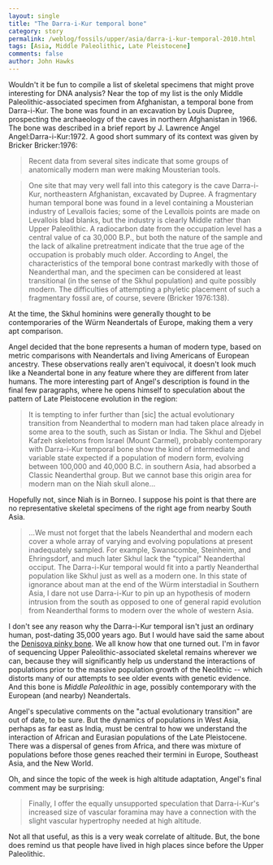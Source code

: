 ```yaml
---
layout: single 
title: "The Darra-i-Kur temporal bone" 
category: story
permalink: /weblog/fossils/upper/asia/darra-i-kur-temporal-2010.html
tags: [Asia, Middle Paleolithic, Late Pleistocene] 
comments: false 
author: John Hawks 
---
```


Wouldn't it be fun to compile a list of skeletal specimens that might prove interesting for DNA analysis? Near the top of my list is the only Middle Paleolithic-associated specimen from Afghanistan, a temporal bone from Darra-i-Kur. The bone was found in an excavation by Louis Dupree, prospecting the archaeology of the caves in northern Afghanistan in 1966. The bone was described in a brief report by J. Lawrence Angel <bib>Angel:Darra-i-Kur:1972</bib>. A good short summary of its context was given by Bricker <bib>Bricker:1976</bib>: 

<blockquote>Recent data from several sites indicate that some groups of anatomically modern man were making Mousterian tools.</blockquote>

<blockquote>One site that may very well fall into this category is the cave Darra-i-Kur, northeastern Afghanistan, excavated by Dupree. A fragmentary human temporal bone was found in a level containing a Mousterian industry of Levallois facies; some of the Levallois points are made on Levallois blad blanks, but the industry is clearly Middle rather than Upper Paleolithic. A radiocarbon date from the occupation level has a central value of ca 30,000 B.P., but both the nature of the sample and the lack of alkaline pretreatment indicate that the true age of the occupation is probably much older. According to Angel, the characteristics of the temporal bone contrast markedly with those of Neanderthal man, and the specimen can be considered at least transitional (in the sense of the Skhul population) and quite possibly modern. The difficulties of attempting a phyletic placement of such a fragmentary fossil are, of course, severe (Bricker 1976:138).</blockquote>

At the time, the Skhul hominins were generally thought to be contemporaries of the W&uuml;rm Neandertals of Europe, making them a very apt comparison. 

Angel decided that the bone represents a human of modern type, based on metric comparisons with Neandertals and living Americans of European ancestry. These observations really aren't equivocal, it doesn't look much like a Neandertal bone in any feature where they are different from later humans. The more interesting part of Angel's description is found in the final few paragraphs, where he opens himself to speculation about the pattern of Late Pleistocene evolution in the region: 


<blockquote>It is tempting to infer further than [sic] the actual evolutionary transition from Neanderthal to modern man had taken place already in some area to the south, such as Sistan or India. The Skhul and Djebel Kafzeh skeletons from Israel (Mount Carmel), probably contemporary with Darra-i-Kur temporal bone show the kind of intermediate and variable state expected if a population of modern form, evolving between 100,000 and 40,000 B.C. in southern Asia, had absorbed a Classic Neanderthal group. But we cannot base this origin area for modern man on the Niah skull alone...</blockquote>

Hopefully not, since Niah is in Borneo. I suppose his point is that there are no representative skeletal specimens of the right age from nearby South Asia. 

<blockquote>...We must not forget that the labels Neanderthal and modern each cover a whole array of varying and evolving populations at present inadequately sampled. For example, Swanscombe, Steinheim, and Ehringsdorf, and much later Skhul lack the "typical" Neanderthal occiput. The Darra-i-Kur temporal would fit into a partly Neanderthal population like Skhul just as well as a modern one. In this state of ignorance about man at the end of the W&uuml;rm interstadial in Southern Asia, I dare not use Darra-i-Kur to pin up an hypothesis of modern intrusion from the south as opposed to one of general rapid evolution from Neanderthal forms to modern over the whole of western Asia.</blockquote>

I don't see any reason why the Darra-i-Kur temporal isn't just an ordinary human, post-dating 35,000 years ago. But I would have said the same about the <a href="http://johnhawks.net/weblog/reviews/neandertals/neandertal_dna/denisova-krause-2010.html">Denisova pinky bone</a>. We all know how that one turned out. I'm in favor of sequencing Upper Paleolithic-associated skeletal remains wherever we can, because they will significantly help us understand the interactions of populations prior to the massive population growth of the Neolithic -- which distorts many of our attempts to see older events with genetic evidence. And this bone is <i>Middle Paleolithic</i> in age, possibly contemporary with the European (and nearby) Neandertals. 

Angel's speculative comments on the "actual evolutionary transition" are out of date, to be sure. But the dynamics of populations in West Asia, perhaps as far east as India, must be central to how we understand the interaction of African and Eurasian populations of the Late Pleistocene. There was a dispersal of genes from Africa, and there was mixture of populations before those genes reached their termini in Europe, Southeast Asia, and the New World. 

Oh, and since the topic of the week is high altitude adaptation, Angel's final comment may be surprising: 


<blockquote>Finally, I offer the equally unsupported speculation that Darra-i-Kur's increased size of vascular foramina may have a connection with the slight vascular hypertrophy needed at high altitude.</blockquote>

Not all that useful, as this is a very weak correlate of altitude. But, the bone does remind us that people have lived in high places since before the Upper Paleolithic. 



